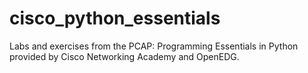 # cisco_python_essentials
Labs and exercises from the PCAP: Programming Essentials in Python provided by Cisco Networking Academy and OpenEDG.
